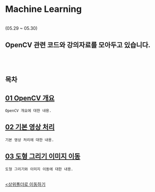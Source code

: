 # Machine Learning
</br>
 (05.29 ~ 05.30)

 OpenCV 관련 코드와 강의자료를 모아두고 있습니다.
-

</br></br>

## 목차

[01 OpenCV 개요](./01_%20Opencv%20%EA%B0%9C%EC%9A%94_.ipynb)
-
    OpenCV 개요에 대한 내용.
    
[02 기본 영상 처리](./02_%EA%B8%B0%EB%B3%B8%20%EC%98%81%EC%83%81%20%EC%B2%98%EB%A6%AC_.ipynb)
-
    기본 영상 처리에 대한 내용.

[03 도형 그리기 이미지 이동](./03_%EB%8F%84%ED%98%95%EA%B7%B8%EB%A6%AC%EA%B8%B0_%EC%9D%B4%EB%AF%B8%EC%A7%80%20%EC%9D%B4%EB%8F%99_.ipynb)
-
    도형 그리기와 이미지 이동에 대한 내용.


<br>[<상위폴더로 이동하기](../)